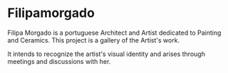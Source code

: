 # Filipamorgado
Filipa Morgado is a portuguese Architect and Artist dedicated to Painting and Ceramics.
This project is a gallery of the Artist's work.

It intends to recognize the artist's visual identity and arises through meetings and discussions with her. 
